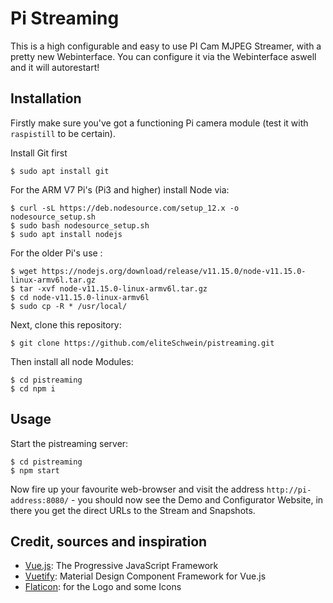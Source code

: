 # Pi Streaming

This is a high configurable and easy to use PI Cam MJPEG Streamer, with a pretty new Webinterface.
You can configure it via the Webinterface aswell and it will autorestart!


## Installation

Firstly make sure you've got a functioning Pi camera module (test it with
`raspistill` to be certain). 

Install Git first

    $ sudo apt install git


For the ARM V7 Pi's (Pi3 and higher) install Node via:

    $ curl -sL https://deb.nodesource.com/setup_12.x -o nodesource_setup.sh
    $ sudo bash nodesource_setup.sh
    $ sudo apt install nodejs
    
For the older Pi's use :

    $ wget https://nodejs.org/download/release/v11.15.0/node-v11.15.0-linux-armv6l.tar.gz
    $ tar -xvf node-v11.15.0-linux-armv6l.tar.gz
    $ cd node-v11.15.0-linux-armv6l
    $ sudo cp -R * /usr/local/

Next, clone this repository:

    $ git clone https://github.com/eliteSchwein/pistreaming.git

Then install all node Modules:

    $ cd pistreaming
    $ cd npm i


## Usage

Start the pistreaming server:

    $ cd pistreaming
    $ npm start

Now fire up your favourite web-browser and visit the address
`http://pi-address:8080/` - you should now see the Demo and Configurator Website, in there you get the direct URLs to the Stream and Snapshots.

## Credit, sources and inspiration

* [Vue.js](https://vuejs.org/): The Progressive JavaScript Framework
* [Vuetify](https://vuetifyjs.com/): Material Design Component Framework for Vue.js
* [Flaticon](https://www.flaticon.com): for the Logo and some Icons
